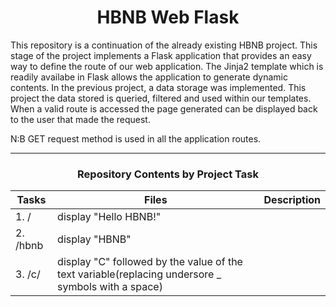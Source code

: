 <center><h1>HBNB Web Flask</h1></center>

This repository is a continuation of the already existing HBNB project. This stage of the project implements a Flask application that provides an easy way to define the route of our web application. The Jinja2 template which is readily availabe in Flask allows the application to generate dynamic contents. In the previous project, a data storage was implemented. This project the data stored is queried, filtered and used within our templates. When a valid route is accessed the page generated can be displayed back to the user that made the request.

N:B GET request method is used in all the application routes.

---

<center><h3>Repository Contents by Project Task</h3> </center>

|Tasks | Files | Description |
| ------ | ----- | ----- |
| 1. / | display "Hello HBNB!"
| 2. /hbnb | display "HBNB"
| 3. /c/<text> | display "C" followed by the value of the text variable(replacing undersore _ symbols with a space)

